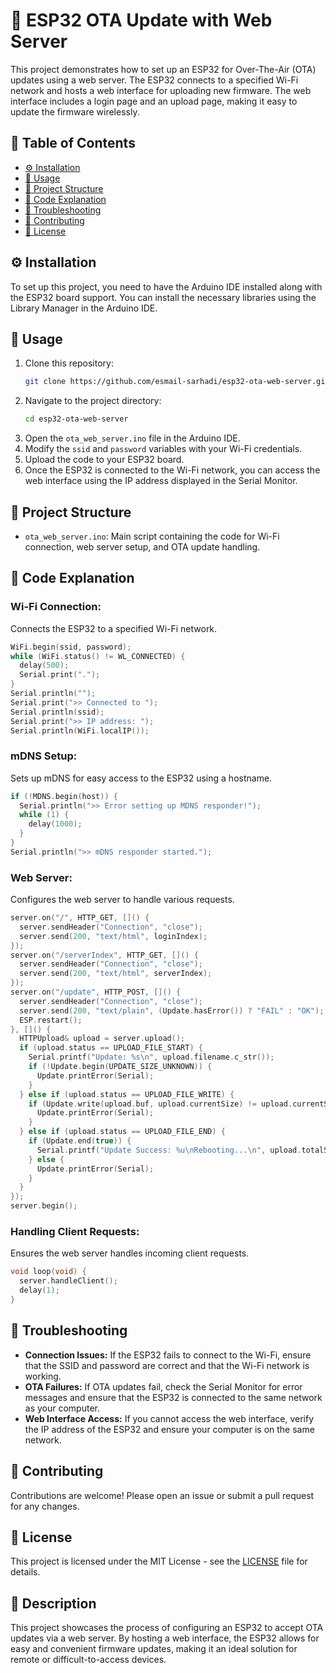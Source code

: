  # 📶 ESP32 OTA Update with Web Server

This project demonstrates how to set up an ESP32 for Over-The-Air (OTA) updates using a web server. The ESP32 connects to a specified Wi-Fi network and hosts a web interface for uploading new firmware. The web interface includes a login page and an upload page, making it easy to update the firmware wirelessly.

## 📑 Table of Contents 
- [⚙️ Installation](#installation)
- [🚀 Usage](#usage)
- [📂 Project Structure](#project-structure)    
- [🔧 Code Explanation](#code-explanation)    
- [🐞 Troubleshooting](#troubleshooting)     
- [🤝 Contributing](#contributing)        
- [📄 License](#license)      
    
## ⚙️ Installation

To set up this project, you need to have the Arduino IDE installed along with the ESP32 board support. You can install the necessary libraries using the Library Manager in the Arduino IDE.

## 🚀 Usage

1. Clone this repository:
    ```bash
    git clone https://github.com/esmail-sarhadi/esp32-ota-web-server.git
    ```
2. Navigate to the project directory:
    ```bash
    cd esp32-ota-web-server
    ```
3. Open the `ota_web_server.ino` file in the Arduino IDE.
4. Modify the `ssid` and `password` variables with your Wi-Fi credentials.
5. Upload the code to your ESP32 board.
6. Once the ESP32 is connected to the Wi-Fi network, you can access the web interface using the IP address displayed in the Serial Monitor.

## 📂 Project Structure

- `ota_web_server.ino`: Main script containing the code for Wi-Fi connection, web server setup, and OTA update handling.

## 🔧 Code Explanation

### Wi-Fi Connection:
Connects the ESP32 to a specified Wi-Fi network.
```cpp
WiFi.begin(ssid, password);
while (WiFi.status() != WL_CONNECTED) {
  delay(500);
  Serial.print(".");
}
Serial.println("");
Serial.print(">> Connected to ");
Serial.println(ssid);
Serial.print(">> IP address: ");
Serial.println(WiFi.localIP());
```

### mDNS Setup:
Sets up mDNS for easy access to the ESP32 using a hostname.
```cpp
if (!MDNS.begin(host)) {
  Serial.println(">> Error setting up MDNS responder!");
  while (1) {
    delay(1000);
  }
}
Serial.println(">> mDNS responder started.");
```

### Web Server:
Configures the web server to handle various requests.
```cpp
server.on("/", HTTP_GET, []() {
  server.sendHeader("Connection", "close");
  server.send(200, "text/html", loginIndex);
});
server.on("/serverIndex", HTTP_GET, []() {
  server.sendHeader("Connection", "close");
  server.send(200, "text/html", serverIndex);
});
server.on("/update", HTTP_POST, []() {
  server.sendHeader("Connection", "close");
  server.send(200, "text/plain", (Update.hasError()) ? "FAIL" : "OK");
  ESP.restart();
}, []() {
  HTTPUpload& upload = server.upload();
  if (upload.status == UPLOAD_FILE_START) {
    Serial.printf("Update: %s\n", upload.filename.c_str());
    if (!Update.begin(UPDATE_SIZE_UNKNOWN)) {
      Update.printError(Serial);
    }
  } else if (upload.status == UPLOAD_FILE_WRITE) {
    if (Update.write(upload.buf, upload.currentSize) != upload.currentSize) {
      Update.printError(Serial);
    }
  } else if (upload.status == UPLOAD_FILE_END) {
    if (Update.end(true)) {
      Serial.printf("Update Success: %u\nRebooting...\n", upload.totalSize);
    } else {
      Update.printError(Serial);
    }
  }
});
server.begin();
```

### Handling Client Requests:
Ensures the web server handles incoming client requests.
```cpp
void loop(void) {
  server.handleClient();
  delay(1);
}
```

## 🐞 Troubleshooting

- **Connection Issues:** If the ESP32 fails to connect to the Wi-Fi, ensure that the SSID and password are correct and that the Wi-Fi network is working.
- **OTA Failures:** If OTA updates fail, check the Serial Monitor for error messages and ensure that the ESP32 is connected to the same network as your computer.
- **Web Interface Access:** If you cannot access the web interface, verify the IP address of the ESP32 and ensure your computer is on the same network.

## 🤝 Contributing

Contributions are welcome! Please open an issue or submit a pull request for any changes.

## 📄 License

This project is licensed under the MIT License - see the [LICENSE](LICENSE) file for details.

## 📝 Description

This project showcases the process of configuring an ESP32 to accept OTA updates via a web server. By hosting a web interface, the ESP32 allows for easy and convenient firmware updates, making it an ideal solution for remote or difficult-to-access devices.
